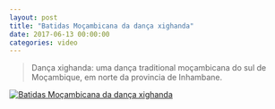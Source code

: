 ```yaml
---
layout: post
title: "Batidas Moçambicana da dança xighanda"
date: 2017-06-13 00:00:00
categories: video
---
```


> Dança xighanda: uma dança traditional moçambicana do sul de Moçambique, em norte da provincia de Inhambane.

[![Batidas Moçambicana da dança xighanda](https://img.youtube.com/vi/Sim8PkasWgQ/0.jpg)](https://www.youtube.com/watch?v=Sim8PkasWgQ "Batidas Moçambicana da dança xighanda")
